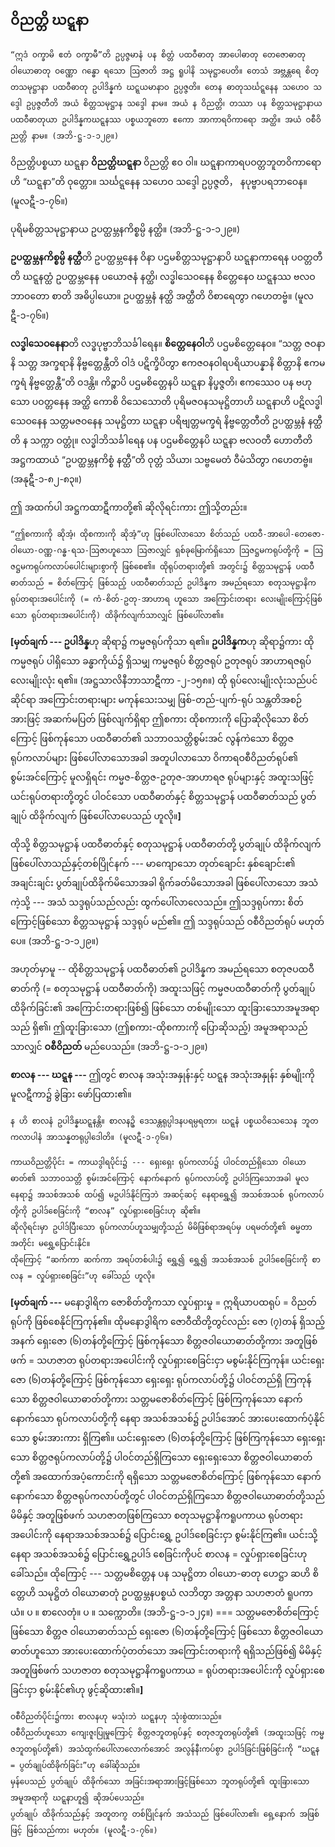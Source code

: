 ## ဝိညတ္တိ ဃဋ္ဋနာ

    “ဣဒံ ဝက္ခာမိ ဧတံ ဝက္ခာမီ”တိ ဥပ္ပဇ္ဇမာနံ ပန စိတ္တံ ပထဝီဓာတု အာပေါဓာတု တေဇောဓာတု ဝါယောဓာတု ဝဏ္ဏော ဂန္ဓော ရသော ဩဇာတိ အဋ္ဌ ရူပါနိ သမုဋ္ဌာပေတိ။ တေသံ အဗ္ဘန္တရေ စိတ္တသမုဋ္ဌာနာ ပထဝီဓာတု ဥပါဒိန္နကံ ဃဋ္ဋယမာနာဝ ဥပ္ပဇ္ဇတိ။ တေန ဓာတုသင်္ဃဋ္ဋနေန သဟေဝ သဒ္ဒေါ ဥပ္ပဇ္ဇတီတိ အယံ စိတ္တသမုဋ္ဌာန သဒ္ဒေါ နာမ။ အယံ န ဝိညတ္တိ၊ တဿာ ပန စိတ္တသမုဋ္ဌာနာယ ပထဝီဓာတုယာ ဥပါဒိန္နကဃဋ္ဋနဿ ပစ္စယဘူတော ဧကော အာကာရဝိကာရော အတ္ထိ။ အယံ ဝစီဝိညတ္တိ နာမ။ (အဘိ-ဋ္ဌ-၁-၁၂၉။)

 ဝိညတ္တိပစ္စယာ ဃဋ္ဋနာ **ဝိညတ္တိဃဋ္ဋနာ** ဝိညတ္တိ ဧဝ ဝါ။ ဃဋ္ဋနာကာရပဝတ္တဘူတဝိကာရော ဟိ “ဃဋ္ဋနာ”တိ ဝုတ္တော။ သင်္ဃဋ္ဋနေန သဟေဝ သဒ္ဒေါ ဥပ္ပဇ္ဇတိ， နပုဗ္ဗာပရဘာဝေန။ (မူလဋီ-၁-၇၆။)

 ပုရိမစိတ္တသမုဋ္ဌာနာယ ဥပတ္ထမ္ဘနကိစ္စမ္ပိ နတ္ထိ။ (အဘိ-ဋ္ဌ-၁-၁၂၉။)

 **ဥပတ္ထမ္ဘနကိစ္စမ္ပိ နတ္ထီ**တိ ဥပတ္ထမ္ဘနေန ဝိနာ ပဌမစိတ္တသမုဋ္ဌာနာပိ ဃဋ္ဋနာကာရေန ပဝတ္တတီတိ ဃဋ္ဋနတ္ထံ ဥပတ္ထမ္ဘနေန ပယောဇနံ နတ္ထိ၊ လဒ္ဓါသေဝနေန စိတ္တေနေဝ ဃဋ္ဋနဿ ဗလဝဘာဝတော စာတိ အဓိပ္ပါယော။ ဥပတ္ထမ္ဘနံ နတ္ထိ အတ္ထီတိ ဝိစာရေတွာ ဂဟေတဗ္ဗံ။ (မူလဋီ-၁-၇၆။)

 **လဒ္ဓါသေဝနေနာ**တိ လဒ္ဓပုဗ္ဗာဘိသင်္ခါရေန။ **စိတ္တေနေဝါ**တိ ပဌမစိတ္တေနေဝ။ “သတ္တ ဇဝနာနိ သတ္တ အက္ခရာနိ နိဗ္ဗတ္တေန္တီတိ ဝါဒံ ပဋိက္ခိပိတွာ ဧကဇဝနဝါရပရိယာပန္နာနိ စိတ္တာနိ ဧကမက္ခရံ နိဗ္ဗတ္တေန္တီ”တိ ဝဒန္တိ။ ကိဉ္စာပိ ပဌမစိတ္တေနပိ ဃဋ္ဋနာ နိပ္ဖဇ္ဇတိ၊ ဧကဿေဝ ပန ဗဟုသော ပဝတ္တနေန အတ္ထိ ကောစိ ဝိသေသောတိ ပုရိမဇဝနသမုဋ္ဌိတာဟိ ဃဋ္ဋနာဟိ ပဋိလဒ္ဓါသေဝနေန သတ္တမဇဝနေန သမုဋ္ဌိတာ ဃဋ္ဋနာ ပရိဗျတ္တမက္ခရံ နိဗ္ဗတ္တေတီတိ ဥပတ္ထမ္ဘနံ နတ္ထီတိ န သက္ကာ ဝတ္တုံ။ လဒ္ဓါဘိသင်္ခါရေန ပန ပဌမစိတ္တေနပိ ဃဋ္ဋနာ ဗလဝတီ ဟောတီတိ အဋ္ဌကထာယံ “ဥပတ္ထမ္ဘနကိစ္စံ နတ္ထီ”တိ ဝုတ္တံ သိယာ၊ သဗ္ဗမေတံ ဝီမံသိတွာ ဂဟေတဗ္ဗံ။ (အနုဋီ-၁-၈၂-၈၃။)

 ဤ အထက်ပါ အဋ္ဌကထာဋီကာတို့၏ ဆိုလိုရင်းကား ဤသို့တည်း။

    “ဤစကားကို ဆိုအံ့၊ ထိုစကားကို ဆိုအံ့”ဟု ဖြစ်ပေါ်လာသော စိတ်သည် ပထဝီ-အာပေါ-တေဇော-ဝါယော-ဝဏ္ဏ-ဂန္ဓ-ရသ-ဩဇာဟူသော ဩဇာလျှင် ရှစ်ခုမြောက်ရှိသော ဩဇဋ္ဌမကရုပ်တို့ကို = ဩဇဋ္ဌမကရုပ်ကလာပ်ပေါင်းများစွာကို ဖြစ်စေ၏။ ထိုရုပ်တရားတို့၏ အတွင်း၌ စိတ္တသမုဋ္ဌာန် ပထဝီဓာတ်သည် = စိတ်ကြောင့် ဖြစ်သည့် ပထဝီဓာတ်သည် ဥပါဒိန္နက အမည်ရသော စတုသမုဋ္ဌာနိကရုပ်တရားအပေါင်းကို (= ကံ-စိတ်-ဥတု-အာဟာရ ဟူသော အကြောင်းတရား လေးမျိုးကြောင့်ဖြစ်သော ရုပ်တရားအပေါင်းကို) ထိခိုက်လျက်သာလျှင် ဖြစ်ပေါ်လာ၏။

 **[မှတ်ချက် --- ဥပါဒိန္န**ဟု ဆိုရာ၌ ကမ္မဇရုပ်ကိုသာ ရ၏။ **ဥပါဒိန္နက**ဟု ဆိုရာ၌ကား ထိုကမ္မဇရုပ် ပါရှိသော ခန္ဓာကိုယ်၌ ရှိသမျှ ကမ္မဇရုပ် စိတ္တဇရုပ် ဥတုဇရုပ် အာဟာရဇရုပ် လေးမျိုးလုံး ရ၏။ (အဋ္ဌသာလိနီဘာသာဋီကာ -၂-၁၅၈။) 
 ထို ရုပ်လေးမျိုးလုံးသည်ပင် ဆိုင်ရာ အကြောင်းတရားများ မကုန်သေးသမျှ ဖြစ်-တည်-ပျက်-ရုပ် သန္တတိအစဉ်အားဖြင့် အဆက်မပြတ် ဖြစ်လျက်ရှိရာ ဤစကား ထိုစကားကို ပြောဆိုလိုသော စိတ်ကြောင့် ဖြစ်ကုန်သော ပထဝီဓာတ်၏ သဘာဝသတ္တိစွမ်းအင် လွန်ကဲသော စိတ္တဇရုပ်ကလာပ်များ ဖြစ်ပေါ်လာသောအခါ အတူပါလာသော ဝိကာရဝစီဝိညတ်ရုပ်၏ စွမ်းအင်ကြောင့် မူလရှိရင်း ကမ္မဇ-စိတ္တဇ-ဥတုဇ-အာဟာရဇ ရုပ်များနှင့် အထူးသဖြင့် ယင်းရုပ်တရားတို့တွင် ပါဝင်သော ပထဝီဓာတ်နှင့် စိတ္တသမုဋ္ဌာန် ပထဝီဓာတ်သည် ပွတ်ချုပ် ထိခိုက်လျက် ဖြစ်ပေါ်လာပေသည် ဟူလို။**]**

 ထိုသို့ စိတ္တသမုဋ္ဌာန် ပထဝီဓာတ်နှင့် စတုသမုဋ္ဌာန် ပထဝီဓာတ်တို့ ပွတ်ချုပ် ထိခိုက်လျက် ဖြစ်ပေါ်လာသည်နှင့်တစ်ပြိုင်နက် --- မာကျောသော တုတ်ချောင်း နှစ်ချောင်း၏ အချင်းချင်း ပွတ်ချုပ်ထိခိုက်မိသောအခါ ရိုက်ခတ်မိသောအခါ ဖြစ်ပေါ်လာသော အသံကဲ့သို့ --- အသံ သဒ္ဒရုပ်သည်လည်း ထွက်ပေါ်လာလေသည်။ 
 ဤသဒ္ဒရုပ်ကား စိတ်ကြောင့်ဖြစ်သော စိတ္တသမုဋ္ဌာန် သဒ္ဒရုပ် မည်၏။ 
 ဤ သဒ္ဒရုပ်သည် ဝစီဝိညတ်ရုပ် မဟုတ်ပေ။
 <r>(အဘိ-ဋ္ဌ-၁-၁၂၉။)</r>

  အဟုတ်မှာမူ -- ထိုစိတ္တသမုဋ္ဌာန် ပထဝီဓာတ်၏ ဥပါဒိန္နက အမည်ရသော စတုဇပထဝီဓာတ်ကို (= စတုသမုဋ္ဌာန် ပထဝီဓာတ်ကို) အထူးသဖြင့် ကမ္မဇပထဝီဓာတ်ကို ပွတ်ချုပ် ထိခိုက်ခြင်း၏ အကြောင်းတရားဖြစ်၍ ဖြစ်သော တစ်မျိုးသော ထူးခြားသောအမူအရာသည် ရှိ၏၊ ဤထူးခြားသော (ဤစကား-ထိုစကားကို ပြောဆိုသည့်) အမူအရာသည်သာလျှင် **ဝစီဝိညတ်** မည်ပေသည်။ (အဘိ-ဋ္ဌ-၁-၁၂၉။)

 **စာလန --- ဃဋ္ဋန ---** ဤတွင် စာလန အသုံးအနှုန်းနှင့် ဃဋ္ဋန အသုံးအနှုန်း နှစ်မျိုးကို မူလဋီကာ၌ ခွဲခြား ဖော်ပြထား၏။

    န ဟိ စာလနံ ဥပါဒိန္နဃဋ္ဋနန္တိ။ စာလနဥှိ ဒေသန္တရုပ္ပါဒနပရမ္ပရတာ၊ ဃဋ္ဋနံ ပစ္စယဝိသေသေန ဘူတကလာပါနံ အာသန္နတရုပ္ပါဒေါတိ။ (မူလဋီ-၁-၇၆။)

    ကာယဝိညတ္တိပိုင်း = ကာယဒွါရပိုင်း၌ --- ရှေးရှေး ရုပ်ကလာပ်၌ ပါဝင်တည်ရှိသော ဝါယောဓာတ်၏ သဘာဝသတ္တိ စွမ်းအင်ကြောင့် နောက်နောက် ရုပ်ကလာပ်တို့ ဥပါဒ်ကြသောအခါ မူလနေရာ၌ အသစ်အသစ် ထပ်၍ မဥပါဒ်နိုင်ကြဘဲ အဆင့်ဆင့် နေရာရွှေ့၍ အသစ်အသစ် ရုပ်ကလာပ်တို့ကို ဥပါဒ်စေခြင်းကို “စာလန” လှုပ်ရှားစေခြင်းဟု ဆို၏။ 
    ဆိုလိုရင်းမှာ ဥပါဒ်ပြီးသော ရုပ်ကလာပ်ဟူသမျှတို့သည် မိမိဖြစ်ရာအရပ်မှ ပရမတ်တို့၏ ဓမ္မတာအတိုင်း မရွှေ့ပြောင်းနိုင်။ 
    ထိုကြောင့် “ဆက်ကာ ဆက်ကာ အရပ်တစ်ပါး၌ ရွှေ့၍ ရွှေ့၍ အသစ်အသစ် ဥပါဒ်စေခြင်းကို စာလန = လှုပ်ရှားစေခြင်း”ဟု ခေါ်သည် ဟူလို။

 **[မှတ်ချက် ---** မနောဒွါရိက ဇောစိတ်တို့ကသာ လှုပ်ရှားမှု = ဣရိယာပထရုပ် = ဝိညတ်ရုပ်ကို ဖြစ်စေနိုင်ကြကုန်၏။ 
 ထိုမနောဒွါရိက ဇောဝီထိတို့တွင်လည်း ဇော (၇)တန် ရှိသည့်အနက် ရှေးဇော (၆)တန်တို့ကြောင့် ဖြစ်ကုန်သော စိတ္တဇဝါယောဓာတ်တို့ကား အတူဖြစ်ဖက် = သဟဇာတ ရုပ်တရားအပေါင်းကို လှုပ်ရှားစေခြင်းငှာ မစွမ်းနိုင်ကြကုန်။ 
 ယင်းရှေးဇော (၆)တန်တို့ကြောင့် ဖြစ်ကုန်သော ရှေးရှေး ရုပ်ကလာပ်တို့၌ ပါဝင်တည်ရှိ ကြကုန်သော စိတ္တဇဝါယောဓာတ်တို့ကား သတ္တမဇောစိတ်ကြောင့် ဖြစ်ကြကုန်သော နောက်နောက်သော ရုပ်ကလာပ်တို့ကို နေရာ အသစ်အသစ်၌ ဥပါဒ်အောင် အားပေးထောက်ပံ့နိုင်သော စွမ်းအားကား ရှိကြ၏။ 
 ယင်းရှေးဇော (၆)တန်တို့ကြောင့် ဖြစ်ကြကုန်သော ရှေးရှေးသော စိတ္တဇရုပ်ကလာပ်တို့၌ ပါဝင်တည်ရှိကြသော ရှေးရှေးသော စိတ္တဇဝါယောဓာတ်တို့၏ အထောက်အပံ့ကောင်းကို ရရှိသော သတ္တမဇောစိတ်ကြောင့် ဖြစ်ကုန်သော နောက်နောက်သော စိတ္တဇရုပ်ကလာပ်တို့တွင် ပါဝင်တည်ရှိကြသော စိတ္တဇဝါယောဓာတ်တို့သည် မိမိနှင့် အတူဖြစ်ဖက် သဟဇာတဖြစ်ကြသော စတုသမုဋ္ဌာနိကရူပကာယ ရုပ်တရားအပေါင်းကို နေရာအသစ်အသစ်၌ ပြောင်းရွှေ့ ဥပါဒ်စေခြင်းငှာ စွမ်းနိုင်ကြ၏။ 
 ယင်းသို့ နေရာ အသစ်အသစ်၌ ပြောင်းရွှေ့ဥပါဒ် စေခြင်းကိုပင် စာလန = လှုပ်ရှားစေခြင်းဟု ခေါ်သည်။ 
 ထိုကြောင့် --- သတ္တမစိတ္တေန ပန သမုဋ္ဌိတာ ဝါယော-ဓာတု ဟေဋ္ဌာ ဆဟိ စိတ္တေဟိ သမုဋ္ဌိတံ ဝါယောဓာတုံ ဥပတ္ထမ္ဘနပစ္စယံ လဘိတွာ အတ္တနာ သဟဇာတံ ရူပကာယံ။ ပ ။ စာလေတုံ။ ပ ။ သက္ကောတိ။ (အဘိ-ဋ္ဌ-၁-၁၂၄။) 
 === သတ္တမဇောစိတ်ကြောင့် ဖြစ်သော စိတ္တဇ ဝါယောဓာတ်သည် ရှေးဇော (၆)တန်တို့ကြောင့် ဖြစ်သော စိတ္တဇဝါယောဓာတ်ဟူသော အားပေးထောက်ပံ့တတ်သော အကြောင်းတရားကို ရရှိသည်ဖြစ်၍ မိမိနှင့် အတူဖြစ်ဖက် သဟဇာတ စတုသမုဋ္ဌာနိကရူပကာယ = ရုပ်တရားအပေါင်းကို လှုပ်ရှားစေခြင်းငှာ စွမ်းနိုင်၏ဟု ဖွင့်ဆိုထား၏။**]**

    ဝစီဝိညတ်ပိုင်း၌ကား စာလနဟု မသုံးဘဲ ဃဋ္ဋနဟု သုံးစွဲထားသည်။ 
    ဝစီဝိညတ်ဟူသော ကျေးဇူးပြုမှုကြောင့် စိတ္တဇဘူတရုပ်နှင့် စတုဇဘူတရုပ်တို့၏ (အထူးသဖြင့် ကမ္မဇဘူတရုပ်တို့၏) အသံထွက်ပေါ်လာလောက်အောင် အလွန်နီးကပ်စွာ ဥပါဒ်ခြင်းဖြစ်ခြင်းကို “ဃဋ္ဋန = ပွတ်ချုပ်ထိခိုက်ခြင်း”ဟု ခေါ်ဆိုသည်။ 
    မှန်ပေသည် ပွတ်ချုပ် ထိခိုက်သော အခြင်းအရာအားဖြင့်ဖြစ်သော ဘူတရုပ်တို့၏ ထူးခြားသော အမူအရာကို ဃဋ္ဋနာဟူ၍ ဆိုအပ်ပေသည်။ 
    ပွတ်ချုပ် ထိခိုက်သည်နှင့် အတူတကွ တစ်ပြိုင်နက် အသံသည် ဖြစ်ပေါ်လာ၏၊ ရှေ့နောက် အဖြစ်ဖြင့် ဖြစ်သည်ကား မဟုတ်။ (မူလဋီ-၁-၇၆။)